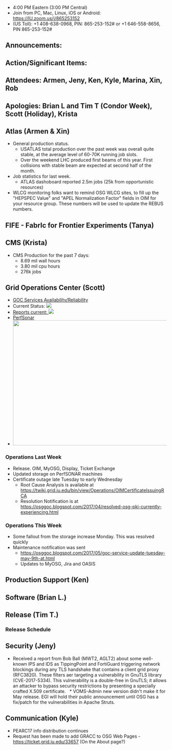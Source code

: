    * 4:00 PM Eastern (3:00 PM Central)
   * Join from PC, Mac, Linux, iOS or Android: https://IU.zoom.us/j/865253152
   * (US Toll): +1 408-638-0968, PIN: 865-253-152# or +1 646-558-8656, PIN 865-253-152#

## Announcements: 

## Action/Significant Items: 

## Attendees: Armen, Jeny, Ken, Kyle, Marina, Xin, Rob

## Apologies: Brian L and Tim T (Condor Week), Scott (Holiday), Krista

## Atlas (Armen & Xin)
   * General production status. 
      * USATLAS total production over the past week was overall quite stable, at the average level of 60-70K running job slots.
      * Over the weekend LHC produced first beams of this year. First collisions with stable beam are expected at second half of the month.
   * Job statistics for last week.
      * ATLAS dashoboard reported 2.5m jobs (25k from opportunistic resources)
   * WLCG monitoring folks want to remind OSG WLCG sites, to fill up the "HEPSPEC Value" and "APEL Normalization Factor" fields in OIM for your resource group. These numbers will be used to update the REBUS numbers. 



## FIFE - FabrIc for Frontier Experiments (Tanya)

## CMS (Krista)
   * CMS Production for the past 7 days:
      * 8.69 mil wall hours
      * 3.80 mil cpu hours
      * 276k jobs

## Grid Operations Center (Scott)
   * [GOC Services Availability/Reliability](http://tinyurl.com/pre26vw)
   * Current Status: [<img src="http://monitor.grid.iu.edu/availability/production_status.png">](http://monitor.grid.iu.edu/availability/production.html)
   * <a href="http://reports.grid.iu.edu/reports/">Reports current: <img src="http://steige.grid.iu.edu/steige/status_reports.png"></a>
   * [PerfSonar](http://maddash.aglt2.org/maddash-webui/index.cgi?dashboard=OSG\%20Grid\%20Operations\%20Center\%20Test\%20Mesh\%20Config)
   * <img src="http://osg-flock.grid.iu.edu/monitoring/condor/condor_7day.png" width='630' height='390'  /><br>

### Operations Last Week
  * Release. OIM, MyOSG, Display, Ticket Exchange
  * Updated storage on PerfSONAR machines
  * Certificate outage late Tuesday to early Wednesday
     * Root Cause Analysis is available at https://twiki.grid.iu.edu/bin/view/Operations/OIMCertificateIssuingRCA
     * Resolution Notification is at https://osggoc.blogspot.com/2017/04/resolved-osg-pki-currently-experiencing.html

### Operations This Week
   * Some fallout from the storage increase Monday. This was resolved quickly 
   * Maintenance notification was sent
      * https://osggoc.blogspot.com/2017/05/goc-service-update-tuesday-may-9th-at.html
      * Updates to MyOSG, Jira and OASIS

## Production Support (Ken)

## Software (Brian L.)


## Release (Tim T.)
### Release Schedule

## Security (Jeny)
   * Received a report from Bob Ball (MWT2, AGLT2) about some well-known IPS and IDS as TippingPoint and FortiGuard triggering network blockings during any TLS handshake that contains a client grid proxy (RFC3820). These filters aer targeting a vulnerability in GnuTLS library (CVE-2017-5334). This vulnerability is a double-free in GnuTLS; it allows an attacker to bypass security restrictions by presenting a specially crafted X.509 certificate. 
   * VOMS-Admin new version didn't make it for May release. EGI will hold their public announcement until OSG has a fix/patch for the vulnerabilities in Apache Struts.

## Communication (Kyle)
   * PEARC17 info distribution continues
   * Request has been made to add GRACC to OSG Web Pages - https://ticket.grid.iu.edu/33657 (On the About page?)
